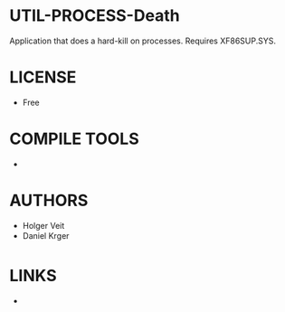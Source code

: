 UTIL-PROCESS-Death
==================

Application that does a hard-kill on processes. Requires XF86SUP.SYS.

LICENSE
===============
* Free

COMPILE TOOLS
===============
* 

AUTHORS
===============
* Holger Veit
* Daniel Krger

LINKS
===============
* 
